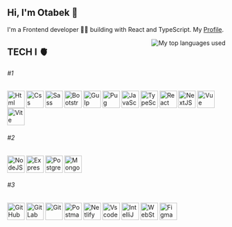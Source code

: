 ## Hi, I'm Otabek 👋

I'm a Frontend developer 🧑‍💻 building with React and TypeScript.
My [Profile](https://otabek996.github.io/responsive-to-website/).

<img align="right" alt="My top languages used" src="https://github-readme-stats.vercel.app/api/top-langs/?username=Otabek996&theme=github_dark&show_icons=true&layout=compact&border_color=21262d&border_radius=6"/>

## TECH I 🫀
###### #1  
<div>
  <img align="top" title="HTML" alt="Html" width="40px" src="https://skillicons.dev/icons?i=html" />
  <img align="top" title="CSS" alt="Css" width="40px" src="https://skillicons.dev/icons?i=css" />
  <img align="top" title="Sass" alt="Sass" width="40px" src="https://skillicons.dev/icons?i=sass" />
  <img align="top" title="Bootstrap" alt="Bootstrap" width="40px" src="https://skillicons.dev/icons?i=bootstrap" />
  <img align="top" title="Gulp" alt="Gulp" width="40px" src="https://skillicons.dev/icons?i=gulp" />
  <img align="top" title="Pug" alt="Pug" width="40px" src="https://skillicons.dev/icons?i=pug" />
  <img align="top" title="JavaScript" alt="JavaScript" width="40px" src="https://skillicons.dev/icons?i=javascript" />
  <img align="top" title="TypeScript" alt="TypeScript" width="40px" src="https://skillicons.dev/icons?i=typescript" />
  <img align="top" title="React" alt="React" width="40px" src="https://skillicons.dev/icons?i=react" />
  <img align="top" title="NextJS" alt="NextJS" width="40px" src="https://skillicons.dev/icons?i=nextjs" />
  <img align="top" title="Vue" alt="Vue" width="40px" src="https://skillicons.dev/icons?i=vue" />
  <img align="top" title="Vite" alt="Vite" width="40px" src="https://skillicons.dev/icons?i=vite" />
</div>


###### #2 
<div>
  <img align="top" title="NodeJS" alt="NodeJS" width="40px" src="https://skillicons.dev/icons?i=nodejs" />
  <img align="top" title="Express" alt="Express" width="40px" src="https://skillicons.dev/icons?i=express" />
  <img align="top" title="Postgres" alt="Postgres" width="40px" src="https://skillicons.dev/icons?i=postgres" />
  <img align="top" title="Mongodb" alt="Mongodb" width="40px" src="https://skillicons.dev/icons?i=mongodb" />
</div>


###### #3 
<div>
  <img align="top" title="GitHub" alt="GitHub" width="40px" src="https://skillicons.dev/icons?i=github" />
  <img align="top" title="GitLab" alt="GitLab" width="40px" src="https://skillicons.dev/icons?i=gitlab" />
  <img align="top" title="Git" alt="Git" width="40px" src="https://skillicons.dev/icons?i=git" />
  <img align="top" title="Postman" alt="Postman" width="40px" src="https://skillicons.dev/icons?i=postman" />
  <img align="top" title="Netlify" alt="Netlify" width="40px" src="https://skillicons.dev/icons?i=netlify" />
  <img align="top" title="Vscode" alt="Vscode" width="40px" src="https://skillicons.dev/icons?i=vscode" />
  <img align="top" title="IntelliJ IDEA" alt="IntelliJ IDEA" width="40px" src="https://skillicons.dev/icons?i=idea" />
  <img align="top" title="WebStorm" alt="WebStorm" width="40px" src="https://skillicons.dev/icons?i=webstorm" />
  <img align="top" title="Figma" alt="Figma" width="40px" src="https://skillicons.dev/icons?i=figma" />
</div>
